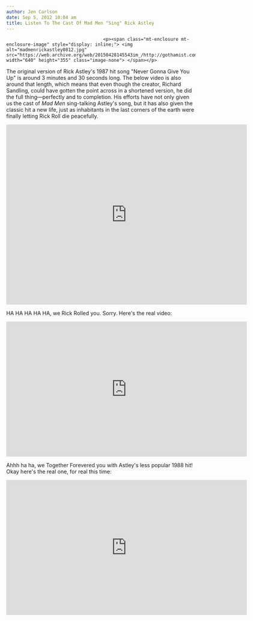 ```yaml
---
author: Jen Carlson
date: Sep 5, 2012 10:04 am
title: Listen To The Cast Of Mad Men "Sing" Rick Astley
---
```


	
										<p><span class="mt-enclosure mt-enclosure-image" style="display: inline;"> <img alt="madmenrickastley0812.jpg" src="https://web.archive.org/web/20150428145543im_/http://gothamist.com/attachments/arts_jen/madmenrickastley0812.jpg" width="640" height="355" class="image-none"> </span></p>

<p>The original version of Rick Astley&apos;s 1987 hit song &quot;Never Gonna Give You Up&quot; is around 3 minutes and 30 seconds long. The below video is also around that length, which means that even though the creator, Richard Sandling, could have gotten the point across in a shortened version, he did the full thing&#x2014;perfectly and to completion. His efforts have not only given us the cast of <em>Mad Men</em> sing-talking Astley&apos;s song, but it has also given the classic hit a new life, just as inhabitants in the last corners of the earth were finally letting Rick Roll die peacefully.</p>

<p><iframe width="640" height="480" src="https://web.archive.org/web/20150428145543if_/http://www.youtube-nocookie.com/embed/fb2cTeeU7oI" frameborder="0" allowfullscreen></iframe></p>

<p></p>

<p></p>

<p></p>

<p>HA HA HA HA HA, we Rick Rolled you. Sorry. Here&apos;s the real video: </p>

<p><iframe width="640" height="360" src="https://web.archive.org/web/20150428145543if_/http://www.youtube-nocookie.com/embed/WWSaRsBB3rY" frameborder="0" allowfullscreen></iframe></p>

<p>Ahhh ha ha, we Together Forevered you with Astley&apos;s less popular 1988 hit! Okay here&apos;s the real one, for real this time: </p>

<p><iframe width="640" height="360" src="https://web.archive.org/web/20150428145543if_/http://www.youtube-nocookie.com/embed/SaFLd-hVKFY" frameborder="0" allowfullscreen></iframe></p>					
										
									
				
